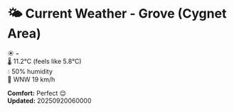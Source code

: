# 🌤️ Current Weather - Grove (Cygnet Area)

☀️ **-**  
🌡️ 11.2°C (feels like 5.8°C)  
💧 50% humidity  
💨 WNW 19 km/h  

**Comfort:** Perfect 😌  
**Updated:** 20250920060000
